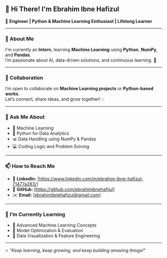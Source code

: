 ## 👋 Hi There! I'm Ebrahim Ibne Hafizul  

🎯 **Engineer | Python & Machine Learning Enthusiast | Lifelong Learner**  

---

### 🚀 About Me  
I'm currently an **Intern**, learning **Machine Learning** using **Python**, **NumPy**, and **Pandas**.  
I’m passionate about AI, data-driven solutions, and continuous learning. 🚀  

---

### 🤝 Collaboration  
I’m open to collaborate on **Machine Learning projects** or **Python-based works**.  
Let’s connect, share ideas, and grow together! 💡  


---

### 💬 Ask Me About  
- 🧠 Machine Learning   
- 🐍 Python for Data Analytics  
- 📊 Data Handling using NumPy & Pandas  
- 💻 Coding Logic and Problem Solving  

---

### 📫 How to Reach Me  
- 💼 **LinkedIn:** [https://www.linkedin.com/in/ebrahim-ibne-hafizul-71477a283/]
- 🐙 **GitHub:** [https://github.com/ebrahimibnehafijul] 
- ✉️ **Email:** [ebrahimibnehafizul@gmail.com]  

---

### 🌱 I’m Currently Learning  
- 🔹 Advanced Machine Learning Concepts  
- 🔹 Model Optimization & Evaluation  
- 🔹 Data Visualization & Feature Engineering  

---

⭐ *"Keep learning, keep growing, and keep building amazing things!"*

